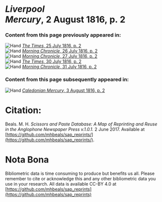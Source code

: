 # *Liverpool Mercury*, 2 August 1816, p. 2  
  
### Content from this page previously appeared in:  
![Hand](http://scissorsandpaste.net/wp-content/uploads/2017/06/smallhandpointer.png) [*The Times*, 25 July 1816, p. 2](https://mhbeals.github.io/sap_html/The-Times/The-Times-25-July-1816-p-2)  
![Hand](http://scissorsandpaste.net/wp-content/uploads/2017/06/smallhandpointer.png) [*Morning Chronicle*, 26 July 1816, p. 2](https://mhbeals.github.io/sap_html/Morning-Chronicle/Morning-Chronicle-26-July-1816-p-2)  
![Hand](http://scissorsandpaste.net/wp-content/uploads/2017/06/smallhandpointer.png) [*Morning Chronicle*, 27 July 1816, p. 2](https://mhbeals.github.io/sap_html/Morning-Chronicle/Morning-Chronicle-27-July-1816-p-2)  
![Hand](http://scissorsandpaste.net/wp-content/uploads/2017/06/smallhandpointer.png) [*The Times*, 30 July 1816, p. 2](https://mhbeals.github.io/sap_html/The-Times/The-Times-30-July-1816-p-2)  
![Hand](http://scissorsandpaste.net/wp-content/uploads/2017/06/smallhandpointer.png) [*Morning Chronicle*, 31 July 1816, p. 2](https://mhbeals.github.io/sap_html/Morning-Chronicle/Morning-Chronicle-31-July-1816-p-2)  
  
### Content from this page subsequently appeared in:  
![Hand](http://scissorsandpaste.net/wp-content/uploads/2017/06/smallhandpointer.png) [*Caledonian Mercury*, 3 August 1816, p. 2](https://mhbeals.github.io/sap_html/Caledonian-Mercury/Caledonian-Mercury-3-August-1816-p-2)  


# Citation: 

Beals. M. H. *Scissors and Paste Database: A Map of Reprinting and Reuse in the Anglophone Newspaper Press v.1.0.1.* 2 June 2017. Available at [https://github.com/mhbeals/sap_reprints/](https://github.com/mhbeals/sap_reprints/). 

# Nota Bona

Bibliometric data is time consuming to produce but benefits us all. Please remember to cite or acknowledge this and any other bibliometric data you use in your research. All data is available CC-BY 4.0 at [https://github.com/mhbeals/sap_reprints](https://github.com/mhbeals/sap_reprints)